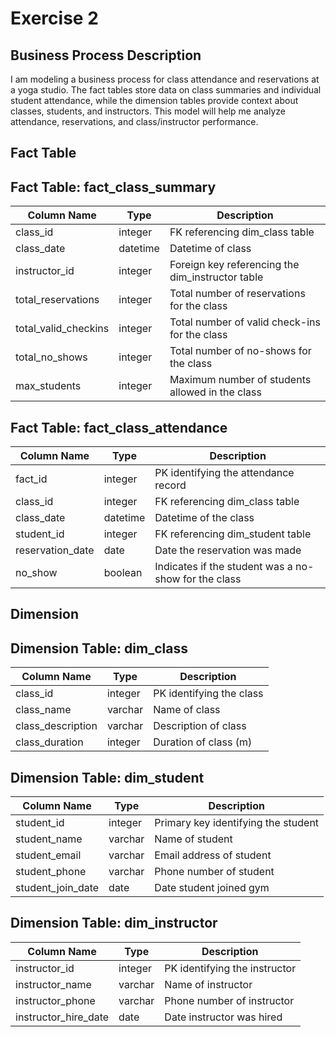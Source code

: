 # Exercise 2

## Business Process Description

I am modeling a business process for class attendance and reservations at a yoga studio. The fact tables store data on class summaries and individual student attendance, while the dimension tables provide context about classes, students, and instructors. This model will help me analyze attendance, reservations, and class/instructor performance.

## Fact Table

## Fact Table: fact_class_summary
| Column Name | Type | Description |
| --- | --- | --- |
| class_id | integer | FK referencing dim_class table |
| class_date | datetime | Datetime of class |
| instructor_id | integer | Foreign key referencing the dim_instructor table |
| total_reservations | integer | Total number of reservations for the class |
| total_valid_checkins | integer | Total number of valid check-ins for the class |
| total_no_shows | integer | Total number of no-shows for the class |
| max_students | integer | Maximum number of students allowed in the class |

## Fact Table: fact_class_attendance
| Column Name | Type | Description |
| --- | --- | --- |
| fact_id | integer | PK identifying the attendance record |
| class_id | integer | FK referencing dim_class table |
| class_date | datetime | Datetime of the class |
| student_id | integer | FK referencing dim_student table |
| reservation_date | date | Date the reservation was made |
| no_show | boolean | Indicates if the student was a no-show for the class |

## Dimension

## Dimension Table: dim_class
| Column Name | Type | Description |
| --- | --- | --- |
| class_id | integer | PK identifying the class |
| class_name | varchar | Name of class |
| class_description | varchar | Description of class |
| class_duration | integer | Duration of class (m) |

## Dimension Table: dim_student
| Column Name | Type | Description |
| --- | --- | --- |
| student_id | integer | Primary key identifying the student |
| student_name | varchar | Name of student |
| student_email | varchar | Email address of student |
| student_phone | varchar | Phone number of student |
| student_join_date | date | Date student joined gym |

## Dimension Table: dim_instructor
| Column Name | Type | Description |
| --- | --- | --- |
| instructor_id | integer | PK identifying the instructor |
| instructor_name | varchar | Name of instructor |
| instructor_phone | varchar | Phone number of instructor |
| instructor_hire_date | date | Date instructor was hired |